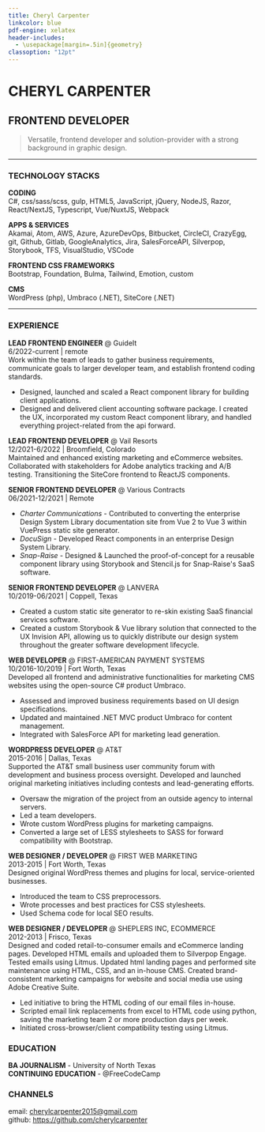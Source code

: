 ```yaml
---
title: Cheryl Carpenter
linkcolor: blue
pdf-engine: xelatex
header-includes:
  - \usepackage[margin=.5in]{geometry}
classoption: "12pt"
---
```


# CHERYL CARPENTER

## FRONTEND DEVELOPER

> Versatile, frontend developer and solution-provider with a strong background in graphic design.

---

### TECHNOLOGY STACKS

**CODING**  
C#, css/sass/scss, gulp, HTML5, JavaScript, jQuery, NodeJS, Razor, React/NextJS, Typescript, Vue/NuxtJS, Webpack

**APPS & SERVICES**  
Akamai, Atom, AWS, Azure, AzureDevOps, Bitbucket, CircleCI, CrazyEgg, git, Github, Gitlab, GoogleAnalytics, Jira, SalesForceAPI, Silverpop, Storybook, TFS, VisualStudio, VSCode

**FRONTEND CSS FRAMEWORKS**  
Bootstrap, Foundation, Bulma, Tailwind, Emotion, custom

**CMS**  
WordPress (php), Umbraco (.NET), SiteCore (.NET)

---

### EXPERIENCE

**LEAD FRONTEND ENGINEER** @ GuideIt  
6/2022-current | remote  
Work within the team of leads to gather business requirements, communicate goals to larger developer team, and establish frontend coding standards.

- Designed, launched and scaled a React component library for building client applications.
- Designed and delivered client accounting software package. I created the UX, incorporated my custom React component library, and handled everything project-related from the api forward.

**LEAD FRONTEND DEVELOPER** @ Vail Resorts  
12/2021-6/2022 | Broomfield, Colorado  
Maintained and enhanced existing marketing and eCommerce websites. Collaborated with stakeholders for Adobe analytics tracking and A/B testing. Transitioning the SiteCore frontend to ReactJS components.

**SENIOR FRONTEND DEVELOPER** @ Various Contracts  
06/2021-12/2021 | Remote

- _Charter Communications_ - Contributed to converting the enterprise Design System Library documentation site from Vue 2 to Vue 3 within VuePress static site generator.
- _DocuSign_ - Developed React components in an enterprise Design System Library.
- _Snap-Raise_ - Designed & Launched the proof-of-concept for a reusable component library using Storybook and Stencil.js for Snap-Raise's SaaS software.

**SENIOR FRONTEND DEVELOPER** @ LANVERA  
10/2019-06/2021 | Coppell, Texas

- Created a custom static site generator to re-skin existing SaaS financial services software.
- Created a custom Storybook & Vue library solution that connected to the UX Invision API, allowing us to quickly distribute our design system throughout the greater software development lifecycle.

**WEB DEVELOPER** @ FIRST-AMERICAN PAYMENT SYSTEMS  
10/2016\-10/2019 | Fort Worth, Texas  
Developed all frontend and administrative functionalities for marketing CMS websites using the open-source C# product Umbraco.

- Assessed and improved business requirements based on UI design specifications.
- Updated and maintained .NET MVC product Umbraco for content management.
- Integrated with SalesForce API for marketing lead generation.

**WORDPRESS DEVELOPER** @ AT&T  
2015-2016 | Dallas, Texas  
Supported the AT&T small business user community forum with development and business process oversight. Developed and launched original marketing initiatives including contests and lead-generating efforts.

- Oversaw the migration of the project from an outside agency to internal servers.
- Led a team developers.
- Wrote custom WordPress plugins for marketing campaigns.
- Converted a large set of LESS stylesheets to SASS for forward compatibility with Bootstrap.

**WEB DESIGNER / DEVELOPER** @ FIRST WEB MARKETING  
2013-2015 | Fort Worth, Texas  
Designed original WordPress themes and plugins for local, service-oriented businesses.

- Introduced the team to CSS preprocessors.
- Wrote processes and best practices for CSS stylesheets.
- Used Schema code for local SEO results.

**WEB DESIGNER / DEVELOPER** @ SHEPLERS INC, ECOMMERCE  
2012-2013 | Frisco, Texas  
Designed and coded retail-to-consumer emails and eCommerce landing pages. Developed HTML emails and uploaded them to Silverpop Engage. Tested emails using Litmus. Updated html landing pages and performed site maintenance using HTML, CSS, and an in-house CMS. Created brand-consistent marketing campaigns for website and social media use using Adobe Creative Suite.

- Led initiative to bring the HTML coding of our email files in-house.
- Scripted email link replacements from excel to HTML code using python, saving the marketing team 2 or more production days per week.
- Initiated cross-browser/client compatibility testing using Litmus.

### EDUCATION

**BA JOURNALISM** - University of North Texas  
**CONTINUING EDUCATION** - @FreeCodeCamp

### CHANNELS

email: cherylcarpenter2015@gmail.com  
github: https://github.com/cherylcarpenter
